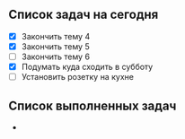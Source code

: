 
## Список задач на сегодня
- [x] Закончить тему 4
- [x] Закончить тему 5
- [ ] Закончить тему 6
- [x] Подумать куда сходить в субботу
- [ ] Установить розетку на кухне

## Список выполненных задач
- 

